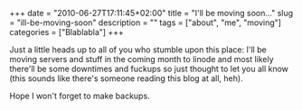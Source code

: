 +++
date = "2010-06-27T17:11:45+02:00"
title = "I'll be moving soon..."
slug = "ill-be-moving-soon"
description = ""
tags = ["about", "me", "moving"]
categories = ["Blablabla"]
+++
<p>Just a little heads up to all of you who stumble upon this place: I'll be moving servers and stuff in the coming month to linode and most likely there'll be some downtimes and fuckups so just thought to let you all know (this sounds like there's someone reading this blog at all, heh).</p>
<p>Hope I won't forget to make backups.</p>
